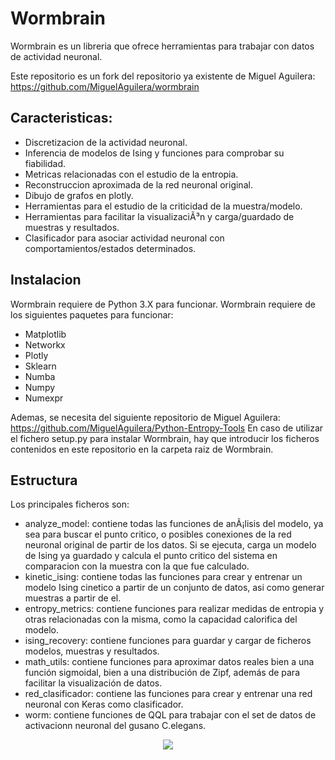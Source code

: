 # Wormbrain
Wormbrain es un libreria que ofrece herramientas para trabajar con datos de actividad neuronal.

Este repositorio es un fork del repositorio ya existente de Miguel Aguilera: https://github.com/MiguelAguilera/wormbrain


## Caracteristicas:

  - Discretizacion de la actividad neuronal.
  - Inferencia de modelos de Ising y funciones para comprobar su fiabilidad.
  - Metricas relacionadas con el estudio de la entropia.
  - Reconstruccion aproximada de la red neuronal original.
  - Dibujo de grafos en plotly.
  - Herramientas para el estudio de la criticidad de la muestra/modelo.
  - Herramientas para facilitar la visualizaciÃ³n y carga/guardado de muestras y resultados.
  - Clasificador para asociar actividad neuronal con comportamientos/estados determinados.

## Instalacion

Wormbrain requiere de Python 3.X para funcionar.
Wormbrain requiere de los siguientes paquetes para funcionar:

 - Matplotlib
 - Networkx
 - Plotly
 - Sklearn
 - Numba
 - Numpy
 - Numexpr

Ademas, se necesita del siguiente repositorio de Miguel Aguilera: https://github.com/MiguelAguilera/Python-Entropy-Tools
En caso de utilizar el fichero setup.py para instalar Wormbrain, hay que introducir los ficheros contenidos en este repositorio en la carpeta raiz de Wormbrain.

## Estructura
Los principales ficheros son:

- analyze_model: contiene todas las funciones de anÃ¡lisis del modelo, ya sea para buscar el punto critico, o posibles conexiones de la red neuronal original de partir de los datos. Si se ejecuta, carga un modelo de Ising ya guardado y calcula el punto critico del sistema en comparacion con la muestra con la que fue calculado.
- kinetic_ising: contiene todas las funciones para crear y entrenar un modelo Ising cinetico a partir de un conjunto de datos, asi como generar muestras a partir de el.
- entropy_metrics: contiene funciones para realizar medidas de entropia y otras relacionadas con la misma, como la capacidad calorifica del modelo.
- ising_recovery: contiene funciones para guardar y cargar de ficheros modelos, muestras y resultados.
- math_utils: contiene funciones para aproximar datos reales bien a una función sigmoidal, bien a una distribución de Zipf, además de para facilitar la visualización de datos. 
- red_clasificador: contiene las funciones para crear y entrenar una red neuronal con Keras como clasificador.
- worm: contiene funciones de QQL para trabajar con el set de datos de activacionn neuronal del gusano C.elegans.




<p align="center">
  <img src="https://0uunvw-ch3302.files.1drv.com/y4m3kkkGGV6HE_P4HmkoaNqXf6PqEf_aPQsn0yn0TWUUoYfTUuIO-psNG7bIXysG-vp-HdMac7nFOgV9pKJ0eWcXY2lXiGCxsGwEEKliGi9xHiJaoFvouYywAbF4f4AlrLNw-7BKMylsM9VNRzIJPdS6b6va_vvc5juTtK9b2KPZhZ4X-XIe-VkIo9UbMk8_gMAjyjtvE7PDkVeq6-aO4alIQ?width=256&height=231&cropmode=none"/>
</p>
 
